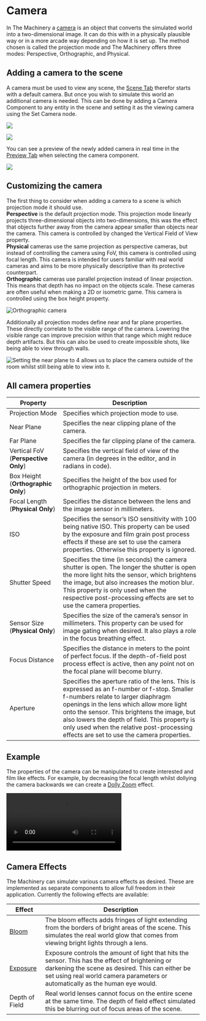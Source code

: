 # Camera

In The Machinery a [camera]({{docs}}plugins/entity/camera_component.h.html) is an object that converts the simulated world into a two-dimensional image. It can do this with in a physically plausible way or in a more arcade way depending on how it is set up. The method chosen is called the projection mode and The Machinery offers three modes: Perspective, Orthographic, and Physical.


## Adding a camera to the scene

A camera must be used to view any scene, the [Scene Tab]({{base_url}}the_editor/scene_tab.html) therefor starts with a default camera. But once you wish to simulate this world an additional camera is needed. This can be done by adding a Camera Component to any entity in the scene and setting it as the viewing camera using the Set Camera node.

![](https://www.dropbox.com/s/7cwc768hu7ltll4/tm_guide_camera_tree_tab.png?raw=1)

![](https://www.dropbox.com/s/foeulmeuaef5c2j/tm_guide_camera_graph.png?raw=1)


You can see a preview of the newly added camera in real time in the [Preview Tab]({{base_url}}the_editor/preview_tab.html) when selecting the camera component.

![](https://www.dropbox.com/s/y7rafonxt7abm7h/tm_guide_camera_perspective.png?raw=1)

## Customizing the camera

The first thing to consider when adding a camera to a scene is which projection mode it should use. \
**Perspective** is the default projection mode. This projection mode linearly projects three-dimensional objects into two-dimensions, this was the effect that objects further away from the camera appear smaller than objects near the camera. This camera is controlled by changed the Vertical Field of View property. \
**Physical** cameras use the same projection as perspective cameras, but instead of controlling the camera using FoV, this camera is controlled using focal length. This camera is intended for users familiar with real world cameras and aims to be more physically descriptive than its protective counterpart. \
**Orthographic** cameras use parallel projection instead of linear projection. This means that depth has no impact on the objects scale. These cameras are often useful when making a 2D or isometric game. This camera is controlled using the box height property.

![Orthographic camera](https://www.dropbox.com/s/qpk260eul8fms22/tm_guide_camera_orthographic.png?raw=1)


Additionally all projection modes define near and far plane properties. These directly correlate to the visible range of the camera. Lowering the visible range can improve precision within that range which might reduce depth artifacts. But this can also be used to create impossible shots, like being able to view through walls.

![Setting the near plane to 4 allows us to place the camera outside of the room whilst still being able to view into it.](https://www.dropbox.com/s/8l33j979p9spfty/tm_guide_camera_near_clipping.png?raw=1)


## All camera properties

| **Property**                        | **Description**                                                                                                                                                                                                                                                                                                                                                          |
| ----------------------------------- | ------------------------------------------------------------------------------------------------------------------------------------------------------------------------------------------------------------------------------------------------------------------------------------------------------------------------------------------------------------------------ |
| Projection Mode                     | Specifies which projection mode to use.                                                                                                                                                                                                                                                                                                                                  |
| Near Plane                          | Specifies the near clipping plane of the camera.                                                                                                                                                                                                                                                                                                                         |
| Far Plane                           | Specifies the far clipping plane of the camera.                                                                                                                                                                                                                                                                                                                          |
| Vertical FoV (**Perspective Only**) | Specifies the vertical field of view of the camera (in degrees in the editor, and in radians in code).                                                                                                                                                                                                                                                                   |
| Box Height (**Orthographic Only**)  | Specifies the height of the box used for orthographic projection in meters.                                                                                                                                                                                                                                                                                              |
| Focal Length (**Physical Only**)    | Specifies the distance between the lens and the image sensor in millimeters.                                                                                                                                                                                                                                                                                             |
| ISO                                 | Specifies the sensor’s ISO sensitivity with 100 being native ISO. This property can be used by the exposure and film grain post process effects if these are set to use the camera properties. Otherwise this property is ignored.                                                                                                                                       |
| Shutter Speed                       | Specifies the time (in seconds) the camera shutter is open. The longer the shutter is open the more light hits the sensor, which brightens the image, but also increases the motion blur. This property is only used when the respective post-processing effects are set to use the camera properties.                                                                   |
| Sensor Size (**Physical Only**)     | Specifies the size of the camera’s sensor in millimeters. This property can be used for image gating when desired. It also plays a role in the focus breathing effect.                                                                                                                                                                                                   |
| Focus Distance                      | Specifies the distance in meters to the point of perfect focus. If the depth-of-field post process effect is active, then any point not on the focal plane will become blurry.                                                                                                                                                                                           |
| Aperture                            | Specifies the aperture ratio of the lens. This is expressed as an f-number or f-stop. Smaller f-numbers relate to larger diaphragm openings in the lens which allow more light onto the sensor. This brightens the image, but also lowers the depth of field. This property is only used when the relative post-processing effects are set to use the camera properties. |

## Example

The properties of the camera can be manipulated to create interested and film like effects. For example, by decreasing the focal length whilst dollying the camera backwards we can create a [Dolly Zoom](https://en.wikipedia.org/wiki/Dolly_zoom) effect. 

<video  controls>
  <source src="https://www.dropbox.com/s/ty552e9hchgmhue/tm_guide_camera_dolly_zoom.mp4?raw=1" type="video/mp4">
Your browser does not support the video tag.
</video>

## Camera Effects

The Machinery can simulate various camera effects as desired. These are implemented as separate components to allow full freedom in their application. Currently the following effects are available:

| **Effect**     | **Description**                                                                                                                                                                                                                      |
| -------------- | ------------------------------------------------------------------------------------------------------------------------------------------------------------------------------------------------------------------------------------ |
| [Bloom]({{base_url}}/graphics/post_processing/bloom.html)       | The bloom effects adds fringes of light extending from the borders of bright areas of the scene. This simulates the real world glow that comes from viewing bright lights through a lens.                                            |
| [Exposure]({{base_url}}/graphics/post_processing/exposure.html) | Exposure controls the amount of light that hits the sensor. This has the effect of brightening or darkening the scene as desired. This can either be set using real world camera parameters or automatically as the human eye would. |
| Depth of Field                                         | Real world lenses cannot focus on the entire scene at the same time. The depth of field effect simulated this be blurring out of focus areas of the scene.                                                                           |

